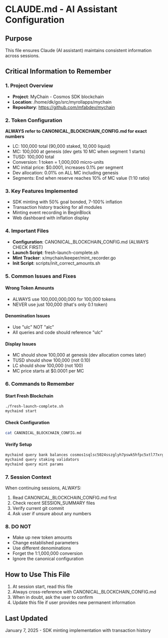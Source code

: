 # CLAUDE.md - AI Assistant Configuration

## Purpose
This file ensures Claude (AI assistant) maintains consistent information across sessions.

## Critical Information to Remember

### 1. Project Overview
- **Project**: MyChain - Cosmos SDK blockchain
- **Location**: /home/dk/go/src/myrollapps/mychain
- **Repository**: https://github.com/mfabdev/mychain

### 2. Token Configuration
**ALWAYS refer to CANONICAL_BLOCKCHAIN_CONFIG.md for exact numbers**
- LC: 100,000 total (90,000 staked, 10,000 liquid)
- MC: 100,000 at genesis (dev gets 10 MC when segment 1 starts)
- TUSD: 100,000 total
- Conversion: 1 token = 1,000,000 micro-units
- MC initial price: $0.0001, increases 0.1% per segment
- Dev allocation: 0.01% on ALL MC including genesis
- Segments: End when reserve reaches 10% of MC value (1:10 ratio)

### 3. Key Features Implemented
- SDK minting with 50% goal bonded, 7-100% inflation
- Transaction history tracking for all modules
- Minting event recording in BeginBlock
- Web dashboard with inflation display

### 4. Important Files
- **Configuration**: CANONICAL_BLOCKCHAIN_CONFIG.md (ALWAYS CHECK FIRST)
- **Launch Script**: fresh-launch-complete.sh
- **Mint Tracker**: x/mychain/keeper/mint_recorder.go
- **Init Script**: scripts/init_correct_amounts.sh

### 5. Common Issues and Fixes

#### Wrong Token Amounts
- ALWAYS use 100,000,000,000 for 100,000 tokens
- NEVER use just 100,000 (that's only 0.1 token)

#### Denomination Issues
- Use "ulc" NOT "alc"
- All queries and code should reference "ulc"

#### Display Issues
- MC should show 100,000 at genesis (dev allocation comes later)
- TUSD should show 100,000 (not 0.10)
- LC should show 100,000 (not 100)
- MC price starts at $0.0001 per MC

### 6. Commands to Remember

#### Start Fresh Blockchain
```bash
./fresh-launch-complete.sh
mychaind start
```

#### Check Configuration
```bash
cat CANONICAL_BLOCKCHAIN_CONFIG.md
```

#### Verify Setup
```bash
mychaind query bank balances cosmos1sqlsc5024sszglyh7pswk5hfpc5xtl77xrgn5a
mychaind query staking validators
mychaind query mint params
```

### 7. Session Context
When continuing sessions, ALWAYS:
1. Read CANONICAL_BLOCKCHAIN_CONFIG.md first
2. Check recent SESSION_SUMMARY files
3. Verify current git commit
4. Ask user if unsure about any numbers

### 8. DO NOT
- Make up new token amounts
- Change established parameters
- Use different denominations
- Forget the 1:1,000,000 conversion
- Ignore the canonical configuration

## How to Use This File

1. At session start, read this file
2. Always cross-reference with CANONICAL_BLOCKCHAIN_CONFIG.md
3. When in doubt, ask the user to confirm
4. Update this file if user provides new permanent information

## Last Updated
January 7, 2025 - SDK minting implementation with transaction history